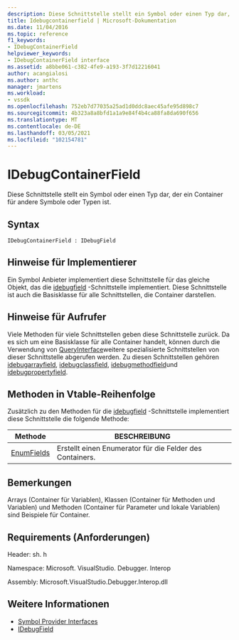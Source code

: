 ```yaml
---
description: Diese Schnittstelle stellt ein Symbol oder einen Typ dar, der ein Container für andere Symbole oder Typen ist.
title: Idebugcontainerfield | Microsoft-Dokumentation
ms.date: 11/04/2016
ms.topic: reference
f1_keywords:
- IDebugContainerField
helpviewer_keywords:
- IDebugContainerField interface
ms.assetid: a8bbe061-c382-4fe9-a193-3f7d12216041
author: acangialosi
ms.author: anthc
manager: jmartens
ms.workload:
- vssdk
ms.openlocfilehash: 752eb7d77035a25ad1d0ddc8aec45afe95d898c7
ms.sourcegitcommit: 4b323a8a8bfd1a1a9e84f4b4ca88fa8da690f656
ms.translationtype: MT
ms.contentlocale: de-DE
ms.lasthandoff: 03/05/2021
ms.locfileid: "102154781"
---
```

# <a name="idebugcontainerfield"></a>IDebugContainerField
Diese Schnittstelle stellt ein Symbol oder einen Typ dar, der ein Container für andere Symbole oder Typen ist.

## <a name="syntax"></a>Syntax

```
IDebugContainerField : IDebugField
```

## <a name="notes-for-implementers"></a>Hinweise für Implementierer
 Ein Symbol Anbieter implementiert diese Schnittstelle für das gleiche Objekt, das die [idebugfield](../../../extensibility/debugger/reference/idebugfield.md) -Schnittstelle implementiert. Diese Schnittstelle ist auch die Basisklasse für alle Schnittstellen, die Container darstellen.

## <a name="notes-for-callers"></a>Hinweise für Aufrufer
 Viele Methoden für viele Schnittstellen geben diese Schnittstelle zurück. Da es sich um eine Basisklasse für alle Container handelt, können durch die Verwendung von [QueryInterface](/cpp/atl/queryinterface)weitere spezialisierte Schnittstellen von dieser Schnittstelle abgerufen werden. Zu diesen Schnittstellen gehören [idebugarrayfield](../../../extensibility/debugger/reference/idebugarrayfield.md), [idebugclassfield](../../../extensibility/debugger/reference/idebugclassfield.md), [idebugmethodfield](../../../extensibility/debugger/reference/idebugmethodfield.md)und [idebugpropertyfield](../../../extensibility/debugger/reference/idebugpropertyfield.md).

## <a name="methods-in-vtable-order"></a>Methoden in Vtable-Reihenfolge
 Zusätzlich zu den Methoden für die [idebugfield](../../../extensibility/debugger/reference/idebugfield.md) -Schnittstelle implementiert diese Schnittstelle die folgende Methode:

|Methode|BESCHREIBUNG|
|------------|-----------------|
|[EnumFields](../../../extensibility/debugger/reference/idebugcontainerfield-enumfields.md)|Erstellt einen Enumerator für die Felder des Containers.|

## <a name="remarks"></a>Bemerkungen
 Arrays (Container für Variablen), Klassen (Container für Methoden und Variablen) und Methoden (Container für Parameter und lokale Variablen) sind Beispiele für Container.

## <a name="requirements"></a>Requirements (Anforderungen)
 Header: sh. h

 Namespace: Microsoft. VisualStudio. Debugger. Interop

 Assembly: Microsoft.VisualStudio.Debugger.Interop.dll

## <a name="see-also"></a>Weitere Informationen
- [Symbol Provider Interfaces](../../../extensibility/debugger/reference/symbol-provider-interfaces.md)
- [IDebugField](../../../extensibility/debugger/reference/idebugfield.md)
